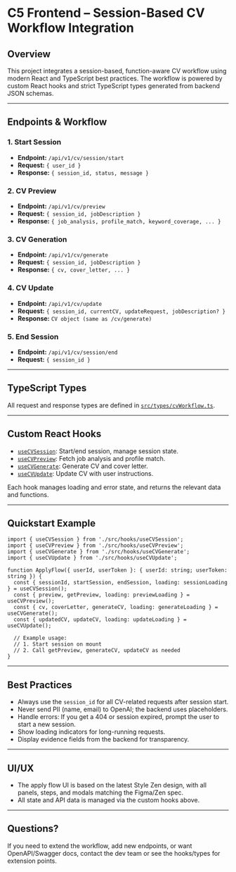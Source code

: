 # C5 Frontend – Session-Based CV Workflow Integration

## Overview
This project integrates a session-based, function-aware CV workflow using modern React and TypeScript best practices. The workflow is powered by custom React hooks and strict TypeScript types generated from backend JSON schemas.

---

## Endpoints & Workflow

### 1. Start Session
- **Endpoint:** `/api/v1/cv/session/start`
- **Request:** `{ user_id }`
- **Response:** `{ session_id, status, message }`

### 2. CV Preview
- **Endpoint:** `/api/v1/cv/preview`
- **Request:** `{ session_id, jobDescription }`
- **Response:** `{ job_analysis, profile_match, keyword_coverage, ... }`

### 3. CV Generation
- **Endpoint:** `/api/v1/cv/generate`
- **Request:** `{ session_id, jobDescription }`
- **Response:** `{ cv, cover_letter, ... }`

### 4. CV Update
- **Endpoint:** `/api/v1/cv/update`
- **Request:** `{ session_id, currentCV, updateRequest, jobDescription? }`
- **Response:** `CV object (same as /cv/generate)`

### 5. End Session
- **Endpoint:** `/api/v1/cv/session/end`
- **Request:** `{ session_id }`

---

## TypeScript Types
All request and response types are defined in [`src/types/cvWorkflow.ts`](frontend/src/types/cvWorkflow.ts).

---

## Custom React Hooks

- [`useCVSession`](frontend/src/hooks/useCVSession.ts): Start/end session, manage session state.
- [`useCVPreview`](frontend/src/hooks/useCVPreview.ts): Fetch job analysis and profile match.
- [`useCVGenerate`](frontend/src/hooks/useCVGenerate.ts): Generate CV and cover letter.
- [`useCVUpdate`](frontend/src/hooks/useCVUpdate.ts): Update CV with user instructions.

Each hook manages loading and error state, and returns the relevant data and functions.

---

## Quickstart Example

```tsx
import { useCVSession } from './src/hooks/useCVSession';
import { useCVPreview } from './src/hooks/useCVPreview';
import { useCVGenerate } from './src/hooks/useCVGenerate';
import { useCVUpdate } from './src/hooks/useCVUpdate';

function ApplyFlow({ userId, userToken }: { userId: string; userToken: string }) {
  const { sessionId, startSession, endSession, loading: sessionLoading } = useCVSession();
  const { preview, getPreview, loading: previewLoading } = useCVPreview();
  const { cv, coverLetter, generateCV, loading: generateLoading } = useCVGenerate();
  const { updatedCV, updateCV, loading: updateLoading } = useCVUpdate();

  // Example usage:
  // 1. Start session on mount
  // 2. Call getPreview, generateCV, updateCV as needed
}
```

---

## Best Practices
- Always use the `session_id` for all CV-related requests after session start.
- Never send PII (name, email) to OpenAI; the backend uses placeholders.
- Handle errors: If you get a 404 or session expired, prompt the user to start a new session.
- Show loading indicators for long-running requests.
- Display evidence fields from the backend for transparency.

---

## UI/UX
- The apply flow UI is based on the latest Style Zen design, with all panels, steps, and modals matching the Figma/Zen spec.
- All state and API data is managed via the custom hooks above.

---

## Questions?
If you need to extend the workflow, add new endpoints, or want OpenAPI/Swagger docs, contact the dev team or see the hooks/types for extension points.

